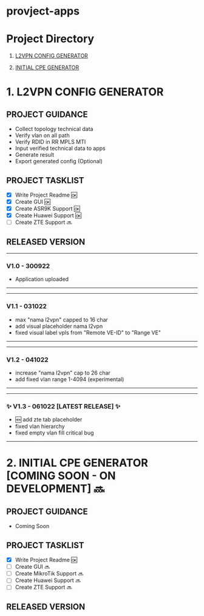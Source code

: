 # provject-apps

# Project Directory
1. [L2VPN CONFIG GENERATOR](https://github.com/mauldroid/provject-apps#1-l2vpn-config-generator)

2. [INITIAL CPE GENERATOR](https://github.com/mauldroid/provject-apps#2-initial-cpe-generator-coming-soon---on-development-soon)


# 1. L2VPN CONFIG GENERATOR

## PROJECT GUIDANCE

- Collect topology technical data
- Verify vlan on all path
- Verify RDID in RR MPLS MTI
- Input verified technical data to apps
- Generate result
- Export generated config (Optional) 

## PROJECT TASKLIST

- [x] Write Project Readme :ok:
- [x] Create GUI :ok:
- [x] Create ASR9K Support :ok:
- [x] Create Huawei Support :ok:
- [ ] Create ZTE Support :soon:

## RELEASED VERSION

*************
### V1.0 - 300922

- Application uploaded
*************

*************
### V1.1 - 031022

- max "nama l2vpn" capped to 16 char
- add visual placeholder nama l2vpn
- fixed visual label vpls from "Remote VE-ID" to "Range VE"
*************

*************
###  V1.2 - 041022

- increase "nama l2vpn" cap to 26 char
- add fixed vlan range 1-4094 (experimental)
*************

*************
### :sparkles: V1.3 - 061022 [LATEST RELEASE] :sparkles:

- :new: add zte tab placeholder
- fixed vlan hierarchy
- fixed empty vlan fill critical bug
*************

# 2. INITIAL CPE GENERATOR [COMING SOON - ON DEVELOPMENT] :soon:
## PROJECT GUIDANCE

- Coming Soon 

## PROJECT TASKLIST

- [x] Write Project Readme :ok:
- [ ] Create GUI :soon:
- [ ] Create MikroTik Support :soon:
- [ ] Create Huawei Support :soon:
- [ ] Create ZTE Support :soon:

## RELEASED VERSION